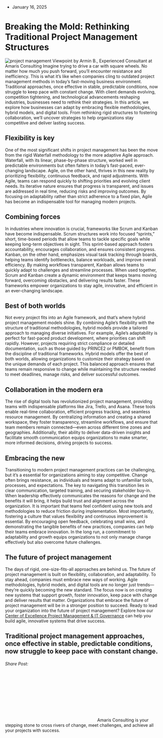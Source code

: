 * January 16, 2025


# Breaking the Mold: Rethinking Traditional Project Management Structures 
![project management](https://amaris.com/wp-content/uploads/2025/01/AdobeStock_1106506937-1024x585.avif)
Viewpoint by Armin B., Experienced Consultant at Amaris Consulting
Imagine trying to drive a car with square wheels. No matter how much you push forward, you’ll encounter resistance and inefficiency. This is what it’s like when companies cling to outdated project management methods in today’s fast-moving business environment.
Traditional approaches, once effective in stable, predictable conditions, now struggle to keep pace with constant change. With client demands evolving, competition tightening, and technological advancements reshaping industries, businesses need to rethink their strategies.
In this article, we explore how businesses can adapt by embracing flexible methodologies, hybrid models, and digital tools. From rethinking rigid structures to fostering collaboration, we’ll uncover strategies to help organizations stay competitive and deliver lasting success.
## **Flexibility is key**
One of the most significant shifts in project management has been the move from the rigid Waterfall methodology to the more adaptive Agile approach. Waterfall, with its linear, phase-by-phase structure, worked well in predictable environments but often falters in today’s fast-paced, ever-changing landscape. Agile, on the other hand, thrives in this new reality by prioritizing flexibility, continuous feedback, and rapid adjustments.
With Agile, teams can respond quickly to shifting priorities and evolving client needs. Its iterative nature ensures that progress is transparent, and issues are addressed in real time, reducing risks and improving outcomes. By focusing on adaptability rather than strict adherence to a fixed plan, Agile has become an indispensable tool for managing modern projects.
## **Combining forces**
In industries where innovation is crucial, frameworks like Scrum and Kanban have become indispensable. Scrum structures work into focused “sprints,” short, time-boxed periods that allow teams to tackle specific goals while keeping long-term objectives in sight. This sprint-based approach fosters accountability, encourages collaboration, and ensures consistent progress.
Kanban, on the other hand, emphasizes visual task tracking through boards, helping teams identify bottlenecks, balance workloads, and improve overall efficiency. By making workflows transparent, Kanban allows teams to quickly adapt to challenges and streamline processes.
When used together, Scrum and Kanban create a dynamic environment that keeps teams moving forward, overcoming obstacles, and delivering results faster. These frameworks empower organizations to stay agile, innovative, and efficient in an ever-changing landscape.
## **Best of both worlds**
Not every project fits into an Agile framework, and that’s where hybrid project management models shine. By combining Agile’s flexibility with the structure of traditional methodologies, hybrid models provide a tailored approach to managing diverse initiatives.
For example, Agile’s adaptability is perfect for fast-paced product development, where priorities can shift rapidly. However, projects requiring strict compliance or detailed documentation, such as those guided by PRINCE2 or PMBOK, benefit from the discipline of traditional frameworks.
Hybrid models offer the best of both worlds, allowing organizations to customize their strategy based on the unique demands of each project. This balanced approach ensures that teams remain responsive to change while maintaining the structure needed to meet deadlines, manage risks, and deliver successful outcomes.
## **Collaboration in the modern era**
The rise of digital tools has revolutionized project management, providing teams with indispensable platforms like Jira, Trello, and Asana. These tools enable real-time collaboration, efficient progress tracking, and seamless resource management.
By centralizing information and creating a shared workspace, they foster transparency, streamline workflows, and ensure that team members remain connected—even across different time zones and geographies.
Additionally, their ability to deliver data-driven insights and facilitate smooth communication equips organizations to make smarter, more informed decisions, driving projects to success.
## **Embracing the new**
Transitioning to modern project management practices can be challenging, but it’s a essential for organizations aiming to stay competitive. Change often brings resistance, as individuals and teams adapt to unfamiliar tools, processes, and expectations.
The key to navigating this transition lies in clear communication, targeted training, and securing stakeholder buy-in. When leadership effectively communicates the reasons for change and the benefits it will bring, it helps build trust and alignment across the organization. It is important that teams feel confident using new tools and methodologies to reduce friction during implementation.
Most importantly, fostering a culture that values flexibility and continuous improvement is essential. By encouraging open feedback, celebrating small wins, and demonstrating the tangible benefits of new practices, companies can help their teams embrace innovation.
In the long run, a commitment to adaptability and growth equips organizations to not only manage change effectively but also overcome future challenges.
## **The future of project management**
The days of rigid, one-size-fits-all approaches are behind us. The future of project management is built on flexibility, collaboration, and adaptability.
To stay ahead, companies must embrace new ways of working. Agile methodologies, hybrid models, and digital tools are no longer just trends—they’re quickly becoming the new standard.
The focus now is on creating new systems that support growth, foster innovation, keep pace with change and deliver results that matter. Organizations that embrace the future of project management will be in a stronger position to succeed.
Ready to lead your organization into the future of project management? Explore how our [Center of Excellence Project Management & IT Governance](https://amaris.com/center-of-excellence/project-management-it-governance/) can help you build agile, innovative systems that drive success.
## Traditional project management approaches, once effective in stable, predictable conditions, now struggle to keep pace with constant change. 
###### Share Post:
![Amaris Logo](data:image/svg+xml,%3Csvg%20xmlns='http://www.w3.org/2000/svg'%20viewBox='0%200%200%200'%3E%3C/svg%3E)
Amaris Consulting is your stepping stone to cross rivers of change, meet challenges, and achieve all your projects with success.

